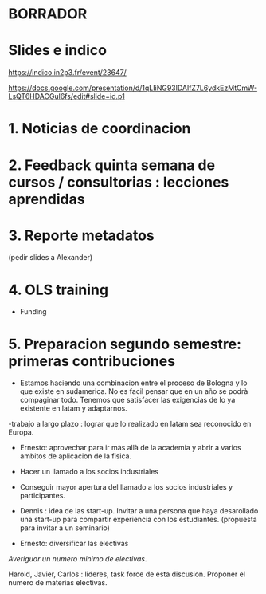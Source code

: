 
# BORRADOR

# Slides e indico

https://indico.in2p3.fr/event/23647/

https://docs.google.com/presentation/d/1qLIiNG93IDAlfZ7L6ydkEzMtCmW-LsQT6HDACGul6fs/edit#slide=id.p1


# 1. Noticias de coordinacion


# 2. Feedback quinta semana de cursos / consultorias : lecciones aprendidas

# 3. Reporte metadatos

(pedir slides a Alexander)

# 4. OLS training

- Funding

# 5. Preparacion segundo semestre: primeras contribuciones

- Estamos haciendo una combinacion entre el proceso de Bologna y lo que existe en sudamerica. No es facil pensar que en un año se podrà compaginar todo.
Tenemos que satisfacer las exigencias de lo ya existente en latam y adaptarnos. 

-trabajo a largo plazo : lograr que lo realizado en latam sea reconocido en Europa.

- Ernesto: aprovechar para ir màs allà de la academia y abrir a varios ambitos de aplicacion de la fisica.

- Hacer un llamado a los socios industriales 
- Conseguir mayor apertura del llamado a los socios industriales y participantes.

- Dennis : idea de las start-up. Invitar a una persona que haya desarollado una start-up para compartir experiencia con los estudiantes. (propuesta para invitar a un seminario)

- Ernesto: diversificar las electivas

*Averiguar un numero minimo de electivas*.

Harold, Javier, Carlos : lideres, task force de esta discusion.
Proponer el numero de materias electivas.
